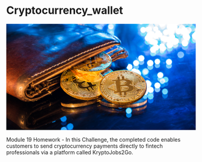 # Cryptocurrency_wallet

![](/Images/19-4-challenge-image.png)

Module 19 Homework - In this Challenge, the completed code enables customers to send cryptocurrency payments directly to fintech professionals via a platform called KryptoJobs2Go. 

